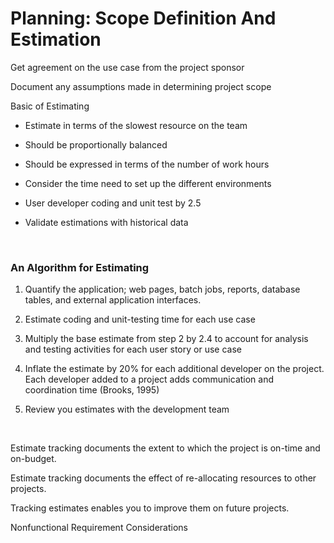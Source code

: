 
# Planning: Scope Definition And Estimation



Get agreement on the use case from the project sponsor

Document any assumptions made in determining project scope

Basic of Estimating

-   Estimate in terms of the slowest resource on the team

-   Should be proportionally balanced

-   Should be expressed in terms of the number of work hours

-   Consider the time need to set up the different environments

-   User developer coding and unit test by 2.5

-   Validate estimations with historical data

 

### An Algorithm for Estimating

1.  Quantify the application; web pages, batch jobs, reports, database tables,
    and external application interfaces.

2.  Estimate coding and unit-testing time for each use case

3.  Multiply the base estimate from step 2 by 2.4 to account for analysis and
    testing activities for each user story or use case

4.  Inflate the estimate by 20% for each additional developer on the project.
    Each developer added to a project adds communication and coordination time
    (Brooks, 1995)

5.  Review you estimates with the development team

 

Estimate tracking documents the extent to which the project is on-time and
on-budget.

Estimate tracking documents the effect of re-allocating resources to other
projects.

Tracking estimates enables you to improve them on future projects.

Nonfunctional Requirement Considerations

 
